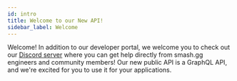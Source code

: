 ```yaml
---
id: intro
title: Welcome to our New API!
sidebar_label: Welcome
---
```


Welcome! In addition to our developer portal, we welcome you to check out our [Discord server](https://discord.gg/smashgg) where you can get help directly from smash.gg engineers and community members! Our new public API is a GraphQL API, and we're excited for you to use it for your applications.

